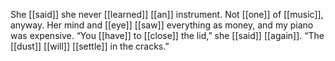 She [[said]] she never [[learned]] [[an]] instrument. Not [[one]] of [[music]], anyway. Her mind and [[eye]] [[saw]] everything as money, and my piano was expensive. “You [[have]] to [[close]] the lid,” she [[said]] [[again]]. “The [[dust]] [[will]] [[settle]] in the cracks.”  